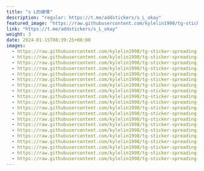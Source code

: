```yaml
---
title: "s L的婊情"
description: "regular: https://t.me/addstickers/s_L_okay"
featured_image: "https://raw.githubusercontent.com/kylelin1998/tg-sticker-spreading-worldwide-images/main/img/3e692375-1c78-4db2-b8f9-b5272562c976.jpg"
link: "https://t.me/addstickers/s_L_okay"
weight: 3
date: 2024-01-15T08:39:25+08:00
images:
  - https://raw.githubusercontent.com/kylelin1998/tg-sticker-spreading-worldwide-images/main/img/3e692375-1c78-4db2-b8f9-b5272562c976.jpg
  - https://raw.githubusercontent.com/kylelin1998/tg-sticker-spreading-worldwide-images/main/img/a4247275-184d-4ab0-82f0-27f844ba43ad.jpg
  - https://raw.githubusercontent.com/kylelin1998/tg-sticker-spreading-worldwide-images/main/img/b33ae11c-3d63-4630-bc32-1167e724f299.jpg
  - https://raw.githubusercontent.com/kylelin1998/tg-sticker-spreading-worldwide-images/main/img/8f8b02f0-810d-4a54-a37c-21d0cebc3983.jpg
  - https://raw.githubusercontent.com/kylelin1998/tg-sticker-spreading-worldwide-images/main/img/92f2c4f5-8e7f-4fbc-997c-7debddd1e3f7.jpg
  - https://raw.githubusercontent.com/kylelin1998/tg-sticker-spreading-worldwide-images/main/img/a2aa1051-14f9-422d-8e33-b744f318c273.jpg
  - https://raw.githubusercontent.com/kylelin1998/tg-sticker-spreading-worldwide-images/main/img/e98782cc-fa91-42c7-9afe-f305174a9987.jpg
  - https://raw.githubusercontent.com/kylelin1998/tg-sticker-spreading-worldwide-images/main/img/f156daab-7c8a-4dd4-b92c-1312af8afeb4.jpg
  - https://raw.githubusercontent.com/kylelin1998/tg-sticker-spreading-worldwide-images/main/img/7c05d04e-95b8-4f8c-9047-a5f02d9f84fa.jpg
  - https://raw.githubusercontent.com/kylelin1998/tg-sticker-spreading-worldwide-images/main/img/658664bc-23fe-437c-bf8f-fc1717350a58.jpg
  - https://raw.githubusercontent.com/kylelin1998/tg-sticker-spreading-worldwide-images/main/img/fdf28f4b-e0d3-43ac-9da4-a3fcbee9eedc.jpg
  - https://raw.githubusercontent.com/kylelin1998/tg-sticker-spreading-worldwide-images/main/img/374ddfef-2d87-45ae-a245-0df2b725fc43.jpg
  - https://raw.githubusercontent.com/kylelin1998/tg-sticker-spreading-worldwide-images/main/img/be44a315-1178-4631-be6d-74a424e6316c.jpg
  - https://raw.githubusercontent.com/kylelin1998/tg-sticker-spreading-worldwide-images/main/img/491ce9cb-79b5-495d-acc1-e7e2e9ede363.jpg
  - https://raw.githubusercontent.com/kylelin1998/tg-sticker-spreading-worldwide-images/main/img/cfceae25-42ab-4cf8-9878-8bf4a6ab8946.jpg
  - https://raw.githubusercontent.com/kylelin1998/tg-sticker-spreading-worldwide-images/main/img/a44b3b7a-cf19-4010-85e5-631575a1c780.jpg
  - https://raw.githubusercontent.com/kylelin1998/tg-sticker-spreading-worldwide-images/main/img/684892bb-d8fb-4d41-9651-b850460fe7e0.jpg
  - https://raw.githubusercontent.com/kylelin1998/tg-sticker-spreading-worldwide-images/main/img/f70adb70-a9d9-4c47-8900-425ef58c1253.jpg
  - https://raw.githubusercontent.com/kylelin1998/tg-sticker-spreading-worldwide-images/main/img/16c10691-1159-440b-bd78-fc7259f2f842.jpg
  - https://raw.githubusercontent.com/kylelin1998/tg-sticker-spreading-worldwide-images/main/img/55bd74b2-611e-4c90-ad20-bd8564fa0ef0.jpg
---
```

